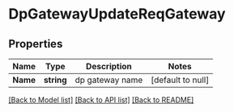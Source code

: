 # DpGatewayUpdateReqGateway

## Properties
Name | Type | Description | Notes
------------ | ------------- | ------------- | -------------
**Name** | **string** | dp gateway name | [default to null]

[[Back to Model list]](../README.md#documentation-for-models) [[Back to API list]](../README.md#documentation-for-api-endpoints) [[Back to README]](../README.md)


